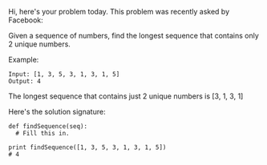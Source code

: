 Hi, here's your problem today. This problem was recently asked by Facebook:

Given a sequence of numbers, find the longest sequence that contains only 2 unique numbers.

Example:
```
Input: [1, 3, 5, 3, 1, 3, 1, 5]
Output: 4
```
The longest sequence that contains just 2 unique numbers is [3, 1, 3, 1]

Here's the solution signature:
```
def findSequence(seq):
  # Fill this in.

print findSequence([1, 3, 5, 3, 1, 3, 1, 5])
# 4
```